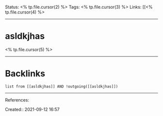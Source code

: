 
Status: <% tp.file.cursor(2) %>
Tags: <% tp.file.cursor(3) %>
Links: [[<% tp.file.cursor(4) %>
___
# asldkjhas
<% tp.file.cursor(5) %>
___
# Backlinks
```dataview
list from [[asldkjhas]] AND !outgoing([[asldkjhas]])
```
___
References:

Created:: 2021-09-12 16:57

